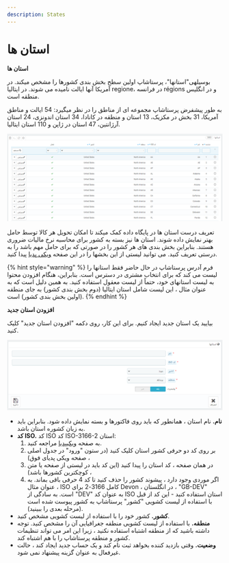 ```yaml
---
description: States
---
```


# استان ها

**استان ها**

بوسیلهی"استانها"، پرستاشاپ اولین سطح بخش بندی کشورها را مشخص میکند. در آمریکا آنها ایالت نامیده می شوند. در ایتالیا regione، در فرانسه régions و در انگلیس منطقه است.

به طور پیشفرض پرستاشاپ مجموعه ای از مناطق را در نظر میگیرد: 54 ایالت و مناطق آمریکا، 31 بخش در مکزیک، 13 استان و منطقه در کانادا، 34 استان اندونزی، 24 استان آرژانتین، 47 استان در ژاپن و 110 استان ایتالیا.

![](../../../.gitbook/assets/0%20%2825%29.png)

تعریف درست استان ها در پایگاه داده کمک میکند تا امکان تحویل هر کالا توسط حامل بهتر نمایش داده شوند. استان ها نیز بسته به کشور برای محاسبه نرخ مالیات ضروری هستند. بنابراین بخش بندی های هر کشور را در صورتی که برای حامل مهم باشد را به درستی تعریف کنید. می توانید لیستی از این بخشها را در این صفحه [ویکی پدیا](http://en.wikipedia.org/wiki/Table_of_administrative_divisions_by_country) پیدا کنید.

{% hint style="warning" %}
فرم آدرس پرستاشاپ در حال حاضر فقط استانها را لیست می کند که برای انتخاب مشتری در دسترس است. بنابراین، هنگام افزودن محتوا به لیست استانهای خود، حتماً از لیست معقول استفاده کنید. به همین دلیل است که به عنوان مثال ، این لیست شامل استان ایتالیا \(دوم بخش بندی کشور\) به جای منطقه \(اولین بخش بندی کشور\) است.
{% endhint %}

**افزودن استان جدید**

بیایید یک استان جدید ایجاد کنیم. برای این کار، روی دکمه "افزودن استان جدید" کلیک کنید.

![](../../../.gitbook/assets/1%20%284%29.png)

* **نام.** نام استان ، همانطور که باید روی فاکتورها و بسته نمایش داده شود. بنابراین باید به زبان کشوره استان باشد.
* **کد ISO.** کد ISO کد ISO-3166-2 استان:
  1. به صفحه [ویکیپدیا](http://en.wikipedia.org/wiki/ISO_3166-2,) مراجعه کنید.
  2. بر روی کد دو حرفی کشور استان کلیک کنید \(در ستون "ورود" در جدول اصلی صفحه ویکی پدیای فوق\) ،
  3. در همان صفحه ، کد استان را پیدا کنید \(این کد باید در لیستی از صفحه یا متن کوچکترین کشورها باشد\) ،
  4. اگر موردی وجود دارد ، پیشوند کشور را حذف کنید تا کد 4 حرفی باقی بماند. به عنوان مثال ، ISO کامل 3166-2 برای Devon ، در انگلستان ، "GB-DEV" است. به سادگی از "DEV" به عنوان کد ISO استان استفاده کنید - این کد از قبل با استفاده از لیست کشویی "کشور" پرستاشاپ به کشور پیوست شده است \(مرحله بعدی را ببینید\).
* **کشور.** کشور خود را با استفاده از لیست کشویی مشخص کنید.
* **منطقه.** با استفاده از لیست کشویی منطقه جغرافیایی آن را مشخص کنید. توجه داشته باشید که از منطقه اشتباه استفاده نکنید ، زیرا این امر می تواند تنظیمات کشور و منطقه پرستاشاپ را با هم اشتباه کند.
* **وضعیت.** وقتی بازدید کننده بخواهد ثبت نام کند و یک حساب جدید ایجاد کند ، حالت غیرفعال به عنوان گزینه پیشنهاد نمی شود.

